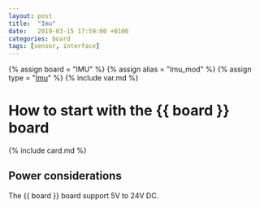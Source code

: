 ```yaml
---
layout: post
title:  "Imu"
date:   2019-03-15 17:59:00 +0100
categories: board
tags: [sensor, interface]
---
```

{% assign board = "IMU" %}
{% assign alias = "Imu_mod" %}
{% assign type = "[Imu](/module/imu)" %}
{% include var.md %}

# How to start with the {{ board }} board
{% include card.md %}

## Power considerations

The {{ board }} board support 5V to 24V DC.
